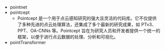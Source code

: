 - pointnet
- pointcept
	- Pointcept 是一个用于点云感知研究的强大且灵活的代码库。它不仅提供了多种先进的点云处理算法，还集成了多个最新的研究成果，如 PTv3、PPT、OA-CNNs 等。Pointcept 旨在为研究人员和开发者提供一个统一的框架，以便于进行点云数据的处理、分析和可视化。
- pointTransformer
